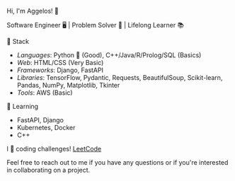 
Hi, I'm Aggelos! 👋

Software Engineer 🖥️ | Problem Solver 🧩 | Lifelong Learner 📚

🔧 Stack
 - *Languages*: Python 🐍 (Good), C++/Java/R/Prolog/SQL (Basics)
 - *Web*: HTML/CSS (Very Basic)
 - *Frameworks*: Django, FastAPI
 - *Libraries*: TensorFlow, Pydantic, Requests, BeautifulSoup, Scikit-learn, Pandas, NumPy, Matplotlib, Tkinter
 - *Tools*: AWS (Basic)
  
🌱 Learning
 - FastAPI, Django
 - Kubernetes, Docker
 - C++
  
I 💙 coding challenges! [LeetCode](https://leetcode.com/papaggalos/)

Feel free to reach out to me if you have any questions or if you're interested in collaborating on a project.
